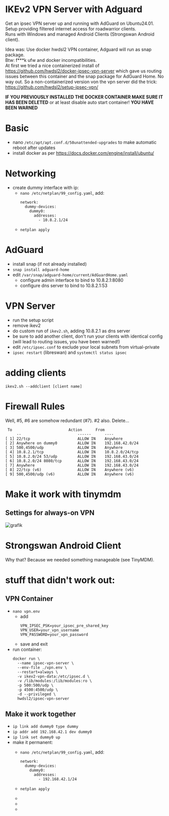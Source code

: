 # IKEv2 VPN Server with Adguard
Get an ipsec VPN server up and running with AdGuard on Ubuntu24.01.
Setup providing filtered internet access for roadwarrior clients.  
Runs with Windows and managed Android Clients (Strongswan Android client).

Idea was: Use docker hwdsl2 VPN container, Adguard will run as snap package.  
Btw: f***k ufw and docker incompatibilities.  
At first we tried a nice containerized install of https://github.com/hwdsl2/docker-ipsec-vpn-server which gave us routing issues between this container and the snap package for AdGuard Home. No way out. So a non-containerized version von the vpn server did the trick: https://github.com/hwdsl2/setup-ipsec-vpn/



**IF YOU PREVIOUSLY INSTALLED THE DOCKER CONTAINER MAKE SURE IT HAS BEEN DELETED** or at least disable auto start container! **YOU HAVE BEEN WARNED**

# Basic
- nano `/etc/apt/apt.conf.d/50unattended-upgrades` to make automatic reboot after updates
- install docker as per https://docs.docker.com/engine/install/ubuntu/

# Networking
- create dummy interface with ip:
  - `nano /etc/netplan/99_config.yaml`, add:  
    ```
    network:
      dummy-devices:
        dummy0:
          addresses:
            - 10.8.2.1/24
     ```
  - `netplan apply`

# AdGuard
- install snap (if not already installed)
- `snap install adguard-home`
- edit `/var/snap/adguard-home/current/AdGuardHome.yaml`
  - configure admin interface to bind to 10.8.2.1:8080
  - configure dns server to bind to 10.8.2.1:53
  
# VPN Server
- run the setup script
- remove ikev2
- do custom run of `ikev2.sh`, adding 10.8.2.1 as dns server
- be sure to add another client, don't run your clients with identical config (will lead to routing issues, you have been warned!)
- edit `/etc/ipsec.conf` to exclude your local subnets from virtual-private
- `ipsec restart` (libreswan) and `systemctl status ipsec`

# adding clients
`ikev2.sh --addclient [client name]`

# Firewall Rules
Well, #5, #6 are somehow redundant (#7). #2 also. Delete...
```
 To                         Action      From
     --                         ------      ----
[ 1] 22/tcp                     ALLOW IN    Anywhere
[ 2] Anywhere on dummy0         ALLOW IN    192.168.42.0/24
[ 3] 500,4500/udp               ALLOW IN    Anywhere
[ 4] 10.8.2.1/tcp               ALLOW IN    10.8.2.0/24/tcp
[ 5] 10.8.2.0/24 53/udp         ALLOW IN    192.168.43.0/24
[ 6] 10.8.2.0/24 8080/tcp       ALLOW IN    192.168.43.0/24
[ 7] Anywhere                   ALLOW IN    192.168.43.0/24
[ 8] 22/tcp (v6)                ALLOW IN    Anywhere (v6)
[ 9] 500,4500/udp (v6)          ALLOW IN    Anywhere (v6)
```

# Make it work with tinymdm
## Settings for always-on VPN
![grafik](https://github.com/user-attachments/assets/d1fd7ad7-0183-489f-b638-e69bbad65e4b)

# Strongswan Android Client  
Why that? Because we needed something manageable (see TinyMDM).

# stuff that didn't work out:
## VPN Container
- `nano vpn.env`
  - add
    ```
    VPN_IPSEC_PSK=your_ipsec_pre_shared_key
    VPN_USER=your_vpn_username
    VPN_PASSWORD=your_vpn_password
    ```
  - save and exit
- run container:
  ```
  docker run \
    --name ipsec-vpn-server \
    --env-file ./vpn.env \
    --restart=always \
    -v ikev2-vpn-data:/etc/ipsec.d \
    -v /lib/modules:/lib/modules:ro \
    -p 500:500/udp \
    -p 4500:4500/udp \
    -d --privileged \
    hwdsl2/ipsec-vpn-server
  ```
## Make it work together
- `ip link add dummy0 type dummy`
- `ip addr add 192.168.42.1 dev dummy0`
- `ip link set dummy0 up`
- make it permanent:
  - `nano /etc/netplan/99_config.yaml`, add:  
    ```
    network:
      dummy-devices:
        dummy0:
          addresses:
            - 192.168.42.1/24
     ```
  - `netplan apply`
  - 
 
  -  
    
  - 
 
